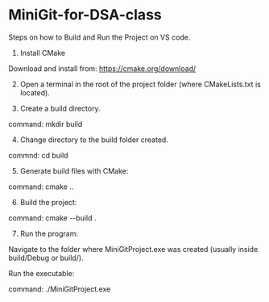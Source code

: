 # MiniGit-for-DSA-class

Steps on how to Build and Run the Project on VS code.

1. Install CMake

Download and install from: https://cmake.org/download/

2. Open a terminal in the root of the project folder (where CMakeLists.txt is located).

3. Create a build directory.

command: mkdir build

4. Change directory to the build folder created.
 
commnd: cd build 

5. Generate build files with CMake:

command: cmake ..

6. Build the project:

command: cmake --build .

7. Run the program:

Navigate to the folder where MiniGitProject.exe was created (usually inside build/Debug or build/).

Run the executable:

command: ./MiniGitProject.exe
